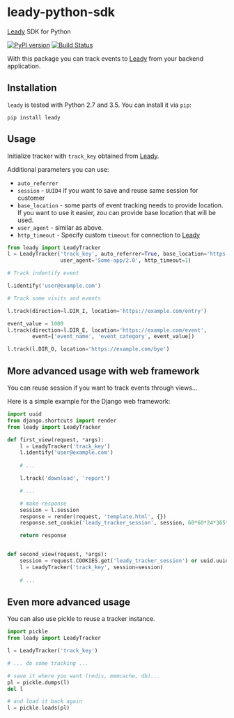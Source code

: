 # leady-python-sdk

[Leady](https://leady.com) SDK for Python

[![PyPI version](https://badge.fury.io/py/leady.svg)](https://badge.fury.io/py/leady)
[![Build Status](https://travis-ci.org/impercz/leady-python-sdk.svg?branch=master)](https://travis-ci.org/impercz/leady-python-sdk)


With this package you can track events to [Leady](https://leady.com)
from your backend application. 

## Installation

`leady` is tested with Python 2.7 and 3.5. You can install it via `pip`:

```shell
pip install leady
```

## Usage

Initialize tracker with `track_key` obtained from [Leady](https://leady.com).

Additional parameters you can use:

 * `auto_referrer`
 * `session` - `UUID4` if you want to save and reuse same session for customer
 * `base_location` - some parts of event tracking needs to provide location. 
   If you want to use it easier, zou can provide base location that will be used.
 * `user_agent` - similar as above.
 * `http_timeout` - Specify custom `timeout` for connection to [Leady](https://leady.com)

```python
from leady import LeadyTracker
l = LeadyTracker('track_key', auto_referrer=True, base_location='https://monitora.cz', 
                 user_agent='Some-app/2.0', http_timeout=1)

# Track indentify event

l.identify('user@example.com')

# Track some visits and events

l.track(direction=l.DIR_I, location='https://example.com/entry')

event_value = 1000
l.track(direction=l.DIR_E, location='https://example.com/event', 
        event=['event_name', 'event_category', event_value])

l.track(l.DIR_O, location='https://example.com/bye')
```


## More advanced usage with web framework

You can reuse session if you want to track events through views...

Here is a simple example for the Django web framework:

```python
import uuid
from django.shortcuts import render
from leady import LeadyTracker

def first_view(request, *args):
    l = LeadyTracker('track_key')
    l.identify('user@example.com')
    
    # ...

    l.track('download', 'report')

    # ...

    # make response
    session = l.session
    response = render(request, 'template.html', {})
    response.set_cookie('leady_tracker_session', session, 60*60*24*365*2)

    return response


def second_view(request, *args):
    session = request.COOKIES.get('leady_tracker_session') or uuid.uuid4()
    l = LeadyTracker('track_key', session=session)
    
    # ...
```

## Even more advanced usage

You can also use pickle to reuse a tracker instance.

```python
import pickle
from leady import LeadyTracker

l = LeadyTracker('track_key')

# ... do some tracking ...

# save it where you want (redis, memcache, db)...
pl = pickle.dumps(l)
del l

# and load it back again
l = pickle.loads(pl)
```
